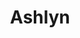 ---
title: Ashlyn
seo:
  page_title:
  meta_description:
  featured_image: /uploads/ashlyn-1.jpg
  featured_image_alt: random text
plan_details:
  id: 35737
  sqft: 3390
  bedrooms: 4
  bathrooms: 3
  floors: 2
  garage: 2 Car
  images:
    - image_url: /uploads/ashlyn-1.jpg
    - image_url: /uploads/ashlyn-2.jpg
    - image_url: /uploads/ashlyn-3.jpg
    - image_url: /uploads/ashlyn-4.jpg
plan_description:
  sub_heading: Plan Description
  sub_body: >-
    An elegant home of mountain modern design exemplifying the fusion of the clean crisp linear look of a very modern design into a mountainous environment. Soaring expanse of glass and natural reclaimed wood allows the homeowner the open living environment sought after by most of today's homebuyers. Additionally, many very private spaces are incorporated within the design for the separation of lifestyles for each person of the family's individual requirements. There is even a safe room incorporated in the home for the safety of the family. Simply stated, an amazing statement of the homeowners lifestyle and status statement.
collections:
  - 2 Story House Plans
  - 4 Bedroom House Plans
  - Luxury House Plans
  - Unique House Plans
---